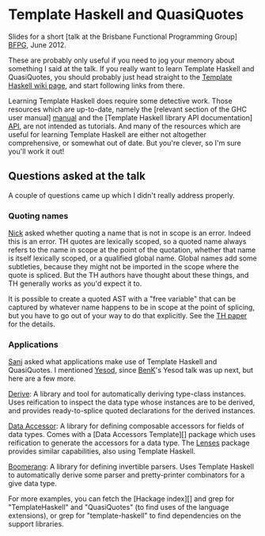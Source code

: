 
# Template Haskell and QuasiQuotes

Slides for a short [talk at the Brisbane Functional Programming Group] [BFPG],
June 2012.

[BFPG]: http://www.bfpg.org/events/67067762/

These are probably only useful if you need to jog your memory about something I
said at the talk.  If you really want to learn Template Haskell and
QuasiQuotes, you should probably just head straight to the [Template Haskell
wiki page][TH], and start following links from there.

[TH]: http://www.haskell.org/haskellwiki/Template_Haskell

Learning Template Haskell does require some detective work. Those resources
which are up-to-date, namely the [relevant section of the GHC user manual]
[manual] and the [Template Haskell library API documentation] [API], are not
intended as tutorials. And many of the resources which are useful for learning
Template Haskell are either not altogether comprehensive, or somewhat out of
date. But you're clever, so I'm sure you'll work it out!

[manual]: http://www.haskell.org/ghc/docs/latest/html/users_guide/template-haskell.html
[API]: http://hackage.haskell.org/package/template-haskell

## Questions asked at the talk

A couple of questions came up which I didn't really address properly.

### Quoting names

[Nick][] asked whether quoting a name that is not in scope is an error. Indeed
this is an error. TH quotes are lexically scoped, so a quoted name always
refers to the name in scope at the point of the quotation, whether that name is
itself lexically scoped, or a qualified global name.  Global names add some
subtleties, because they might not be imported in the scope where the quote is
spliced. But the TH authors have thought about these things, and TH generally
works as you'd expect it to.

It is possible to create a quoted AST with a "free variable" that can be
captured by whatever name happens to be in scope at the point of splicing, but
you have to go out of your way to do that explicitly. See the [TH paper][] for
the details.

[TH paper]: http://research.microsoft.com/~simonpj/papers/meta-haskell/
[Nick]: http://twitter.com/nkpart

### Applications

[Sanj][] asked what applications make use of Template Haskell and QuasiQuotes.
I mentioned [Yesod][], since [BenK][]'s Yesod talk was up next, but here are a
few more.

[Derive][]: A library and tool for automatically deriving type-class instances.
Uses reification to inspect the data type whose instances are to be derived,
and provides ready-to-splice quoted declarations for the derived instances.

[Data Accessor][]: A library for defining composable accessors for fields of
data types. Comes with a [Data Accessors Template][] package which uses
reification to generate the accessors for a data type. The [Lenses][] package
provides similar capabilities, also using Template Haskell.

[Boomerang][]: A library for defining invertible parsers. Uses Template Haskell
to automatically derive some parser and pretty-printer combinators for a give
data type.

For more examples, you can fetch the [Hackage index][] and grep for
"TemplateHaskell" and "QuasiQuotes" (to find uses of the language extensions),
or grep for "template-haskell" to find dependencies on the support libraries.

[Yesod]: http://www.yesodweb.com/
[Derive]: http://hackage.haskell.org/package/derive
[Data Accessor]: http://hackage.haskell.org/package/data-accessor
[Data Accessor Template]: http://hackage.haskell.org/package/data-accessor-template
[Lenses]: http://hackage.haskell.org/package/lenses
[Boomerang]: http://hackage.haskell.org/package/boomerang

[BenK]: http://twitter.com/benkolera
[Sanj]: http://twitter.com/ssanj

